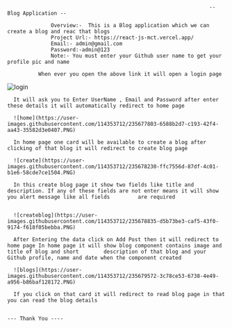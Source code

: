                                                                      -- Blog Application --
                                                                     
                  Overview:-  This is a Blog application which we can create a blog and reac that blogs
                  Project Url:- https://react-js-mct.vercel.app/
                  Email:- admin@gmail.com
                  Password:-admin@123
                  Note:- You must enter your Github user name to get your profile pic and name
       
              When ever you open the above link it will open a login page
      
![login](https://user-images.githubusercontent.com/114353712/235680382-11cc25eb-cfb9-42e8-a5c0-be8876f229d7.PNG)


      
      It will ask you to Enter UserName , Email and Password after enter these details it will automatically redirect to home page
      
      ![home](https://user-images.githubusercontent.com/114353712/235677803-6588b2d7-c193-42f4-aa43-35582d3e0407.PNG)
      
      In home page one card will be available to create a blog after clicking of that blog it will redirect to create blog page
      
      ![create](https://user-images.githubusercontent.com/114353712/235678230-ffc7556d-87df-4c01-b1e6-58cde7ce1504.PNG)
      
      In this create blog page it show two fields like title and description. If any of these fields are not enter means it will show you alert message like all fields         are required
      
      
      ![createblog](https://user-images.githubusercontent.com/114353712/235678835-d5b73be3-caf5-43f0-9174-f618f05bebba.PNG) 
      
      After Entering the data click on Add Post then it will redirect to home page In home page it will show blog component contains image and title of blog and short        description of that blog and your Github profile, name and date when the component created
      
      ![blogs](https://user-images.githubusercontent.com/114353712/235679572-3c78ce53-6738-4e49-a956-b86baf128172.PNG)
      
      If you click on that card it will redirect to read blog page in that you can read the blog details
      
                                                                          --- Thank You ----



      
      
                                                
